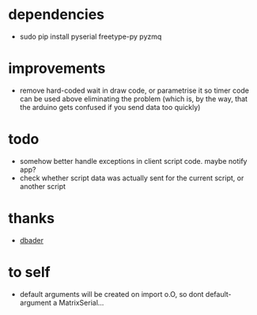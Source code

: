 # dependencies
* sudo pip install pyserial freetype-py pyzmq

# improvements
* remove hard-coded wait in draw code, or parametrise it so timer code can be used above eliminating the problem (which 
is, by the way, that the arduino gets confused if you send data too quickly)

# todo
* somehow better handle exceptions in client script code. maybe notify app?
* check whether script data was actually sent for the current script, or another script

# thanks
* [dbader](https://dbader.org/blog/monochrome-font-rendering-with-freetype-and-python)

# to self
* default arguments will be created on import o.O, so dont default-argument a MatrixSerial...